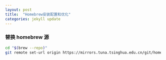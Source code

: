 ```yaml
---
layout: post
title:  "Homebrew安装配置和优化"
categories: jekyll update
---
```


### 替换 homebrew 源
```bash
cd "$(brew --repo)"
git remote set-url origin https://mirrors.tuna.tsinghua.edu.cn/git/homebrew/brew.git
```